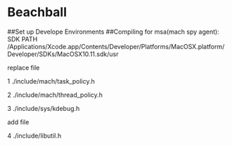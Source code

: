 # Beachball

##Set up Develope Environments
##Compiling for msa(mach spy agent):
SDK PATH /Applications/Xcode.app/Contents/Developer/Platforms/MacOSX.platform/Developer/SDKs/MacOSX10.11.sdk/usr

replace file 

1 ./include/mach/task_policy.h

2 ./include/mach/thread_policy.h

3 ./include/sys/kdebug.h

add file

4 ./include/libutil.h
